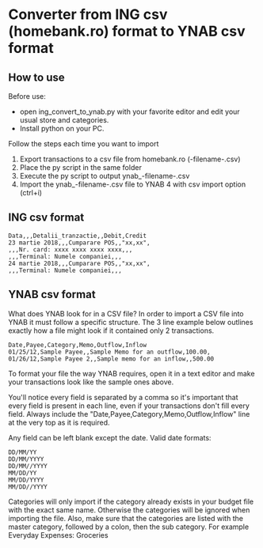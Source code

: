 # Converter from ING csv (homebank.ro) format to YNAB csv format

## How to use

Before use:
* open ing_convert_to_ynab.py with your favorite editor and edit your usual store and categories.
* Install python on your PC.

Follow the steps each time you want to import

1. Export transactions to a csv file from homebank.ro (-filename-.csv)
2. Place the py script in the same folder
3. Execute the py script to output ynab_-filename-.csv
4. Import the ynab_-filename-.csv file to YNAB 4 with csv import option (ctrl+i)

## ING csv format
```
Data,,,Detalii_tranzactie,,Debit,Credit
23 martie 2018,,,Cumparare POS,,"xx,xx",
,,,Nr. card: xxxx xxxx xxxx xxxx,,,
,,,Terminal: Numele companiei,,,
24 martie 2018,,,Cumparare POS,,"xx,xx",
,,,Terminal: Numele companiei,,,
```

## YNAB csv format
What does YNAB look for in a CSV file?
In order to import a CSV file into YNAB it must follow a specific structure. The 3 line example below outlines exactly how a file might look if it contained only 2 transactions.

```
Date,Payee,Category,Memo,Outflow,Inflow
01/25/12,Sample Payee,,Sample Memo for an outflow,100.00,
01/26/12,Sample Payee 2,,Sample memo for an inflow,,500.00
```

To format your file the way YNAB requires, open it in a text editor and make your transactions look like the sample ones above.

You'll notice every field is separated by a comma so it's important that every field is present in each line, even if your transactions don't fill every field. Always include the "Date,Payee,Category,Memo,Outflow,Inflow" line at the very top as it is required. 

Any field can be left blank except the date. Valid date formats:

```
DD/MM/YY
DD/MM/YYYY
DD/MM//YYYY
MM/DD/YY
MM/DD/YYYY
MM/DD//YYYY
```

Categories will only import if the category already exists in your budget file with the exact same name. Otherwise the categories will be ignored when importing the file.  Also, make sure that the categories are listed with the master category, followed by a colon, then the sub category.  For example Everyday Expenses: Groceries
